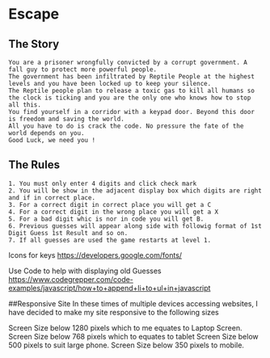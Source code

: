 # Escape

## The Story

    You are a prisoner wrongfully convicted by a corrupt government. A fall guy to protect more powerful people.
    The government has been infiltrated by Reptile People at the highest levels and you have been locked up to keep your silence.
    The Reptile people plan to release a toxic gas to kill all humans so the clock is ticking and you are the only one who knows how to stop all this.
    You find yourself in a corridor with a keypad door. Beyond this door is freedom and saving the world.
    All you have to do is crack the code. No pressure the fate of the world depends on you.
    Good Luck, we need you !


## The Rules

    1. You must only enter 4 digits and click check mark
    2. You will be show in the adjacent display box which digits are right and if in correct place.
    3. For a correct digit in correct place you will get a C
    4. For a correct digit in the wrong place you will get a X
    5. For a bad digit whic is nor in code you will get B.
    6. Previous guesses will appear along side with followig format of 1st Digit Guess 1st Result and so on. 
    7. If all guesses are used the game restarts at level 1.
 
        



Icons for keys
https://developers.google.com/fonts/



Use Code to help with displaying old Guesses
https://www.codegrepper.com/code-examples/javascript/how+to+append+li+to+ul+in+javascript

##Responsive Site
In these times of multiple devices accessing websites, I have decided to make my site responsive to the following sizes

Screen Size below 1280 pixels which to me equates to Laptop Screen.
Screen Size below 768 pixels which to equates to tablet
Screen Size below 500 pixels to suit large phone.
Screen Size below 350 pixels to mobile.
